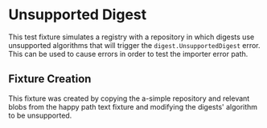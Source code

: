# Unsupported Digest

This test fixture simulates a registry with a repository in which digests use
unsupported algorithms that will trigger the `digest.UnsupportedDigest`
error. This can be used to cause errors in order to test the
importer error path.

## Fixture Creation

This fixture was created by copying the a-simple repository and relevant blobs
from the happy path text fixture and modifying the digests' algorithm
to be unsupported.
